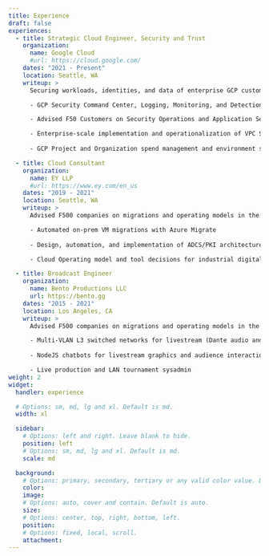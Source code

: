 ```yaml
---
title: Experience
draft: false
experiences:
  - title: Strategic Cloud Engineer, Security and Trust
    organization:
      name: Google Cloud
      #url: https://cloud.google.com/
    dates: "2021 - Present"
    location: Seattle, WA
    writeup: >
      Securing workloads, identities, and data of enterprise GCP customers.

      - GCP Security Command Center, Logging, Monitoring, and Detection SME

      - Advised F50 Customers on Security Operations and Application Security on GCP

      - Enterprise-scale implementation and operationalization of VPC Service Controls, Cloud Operations (Logging, Monitoring, and Metrics), and BigQuery-based threat hunting
      
      - GCP Project and Organization spend management and environment sprawl management

  - title: Cloud Consultant
    organization:
      name: EY LLP
      #url: https://www.ey.com/en_us
    dates: "2019 - 2021"
    location: Seattle, WA
    writeup: >
      Advised F500 companies on migrations and operating models in the cloud

      - Automated on-prem VM migrations with Azure Migrate
      
      - Design, automation, and implementation of ADCS/PKI architectures in AWS

      - Cloud Operating model and tool decisions for industrial digital transformation

  - title: Broadcast Engineer
    organization:
      name: Bento Productions LLC
      url: https://bento.gg
    dates: "2015 - 2021"
    location: Los Angeles, CA
    writeup: >
      Advised F500 companies on migrations and operating models in the cloud

      - Multi-VLAN L3 switched networks for livestream (Dante audio and video-over IP) and tournament production
      
      - NodeJS chatbots for livestream graphics and audience interaction

      - Live production and LAN tournament sysadmin 
weight: 2
widget:
  handler: experience

  # Options: sm, md, lg and xl. Default is md.
  width: xl

  sidebar:
    # Options: left and right. Leave blank to hide.
    position: left
    # Options: sm, md, lg and xl. Default is md.
    scale: md

  background:
    # Options: primary, secondary, tertiary or any valid color value. Default is primary.
    color:
    image:
    # Options: auto, cover and contain. Default is auto.
    size:
    # Options: center, top, right, bottom, left.
    position:
    # Options: fixed, local, scroll.
    attachment:
---
```

